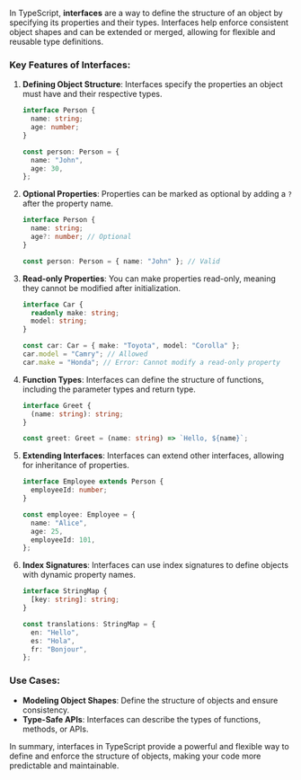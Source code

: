 In TypeScript, **interfaces** are a way to define the structure of an object by specifying its properties and their types. Interfaces help enforce consistent object shapes and can be extended or merged, allowing for flexible and reusable type definitions.

### Key Features of Interfaces:

1. **Defining Object Structure**:
   Interfaces specify the properties an object must have and their respective types.

   ```typescript
   interface Person {
     name: string;
     age: number;
   }

   const person: Person = {
     name: "John",
     age: 30,
   };
   ```

2. **Optional Properties**:
   Properties can be marked as optional by adding a `?` after the property name.

   ```typescript
   interface Person {
     name: string;
     age?: number; // Optional
   }

   const person: Person = { name: "John" }; // Valid
   ```

3. **Read-only Properties**:
   You can make properties read-only, meaning they cannot be modified after initialization.

   ```typescript
   interface Car {
     readonly make: string;
     model: string;
   }

   const car: Car = { make: "Toyota", model: "Corolla" };
   car.model = "Camry"; // Allowed
   car.make = "Honda"; // Error: Cannot modify a read-only property
   ```

4. **Function Types**:
   Interfaces can define the structure of functions, including the parameter types and return type.

   ```typescript
   interface Greet {
     (name: string): string;
   }

   const greet: Greet = (name: string) => `Hello, ${name}`;
   ```

5. **Extending Interfaces**:
   Interfaces can extend other interfaces, allowing for inheritance of properties.

   ```typescript
   interface Employee extends Person {
     employeeId: number;
   }

   const employee: Employee = {
     name: "Alice",
     age: 25,
     employeeId: 101,
   };
   ```

6. **Index Signatures**:
   Interfaces can use index signatures to define objects with dynamic property names.

   ```typescript
   interface StringMap {
     [key: string]: string;
   }

   const translations: StringMap = {
     en: "Hello",
     es: "Hola",
     fr: "Bonjour",
   };
   ```

### Use Cases:

- **Modeling Object Shapes**: Define the structure of objects and ensure consistency.
- **Type-Safe APIs**: Interfaces can describe the types of functions, methods, or APIs.

In summary, interfaces in TypeScript provide a powerful and flexible way to define and enforce the structure of objects, making your code more predictable and maintainable.
